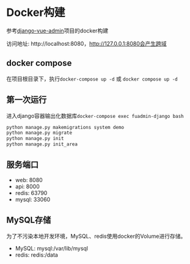 # Docker构建

参考[django-vue-admin](https://gitee.com/liqianglog/django-vue-admin)项目的docker构建

访问地址: http://localhost:8080，http://127.0.0.1:8080会产生跨域

## docker compose

在项目根目录下，执行`docker-compose up -d` 或 `docker compose up -d`

## 第一次运行

进入django容器输出化数据库`docker-compose exec fuadmin-django bash`

```sh
python manage.py makemigrations system demo
python manage.py migrate
python manage.py init
python manage.py init_area
```

## 服务端口

- web: 8080
- api: 8000
- redis: 63790
- mysql: 33060

## MySQL存储

为了不污染本地开发环境，MySQL、redis使用docker的Volume进行存储。

- MySQL: mysql:/var/lib/mysql
- redis: redis:/data
  